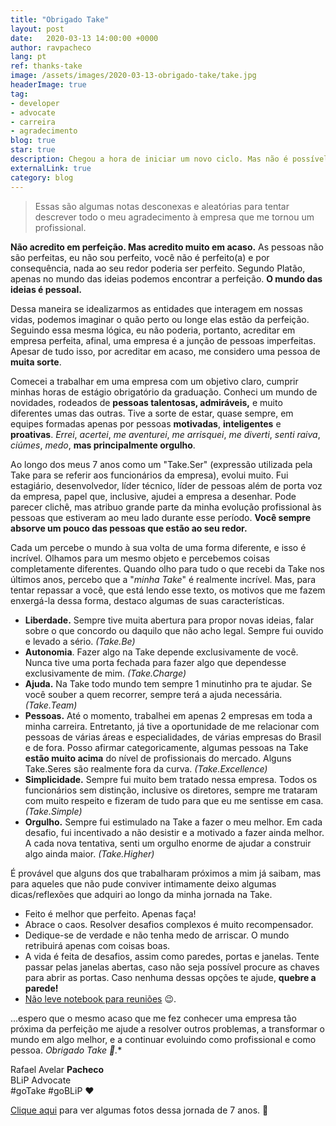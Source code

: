 ```yaml
---
title: "Obrigado Take"
layout: post
date:   2020-03-13 14:00:00 +0000
author: ravpacheco
lang: pt
ref: thanks-take
image: /assets/images/2020-03-13-obrigado-take/take.jpg
headerImage: true
tag: 
- developer
- advocate
- carreira
- agradecimento
blog: true
star: true
description: Chegou a hora de iniciar um novo ciclo. Mas não é possível fazer isso sem relembrar e agradecer por tudo aquilo conquistado no passado.
externalLink: true
category: blog
---
```


> Essas são algumas notas desconexas e aleatórias para tentar descrever todo o meu agradecimento à empresa que me tornou um profissional.

**Não acredito em perfeição. Mas acredito muito em acaso.** As pessoas não são perfeitas, eu não sou perfeito, você não é perfeito(a) e por consequência, nada ao seu redor poderia ser perfeito. Segundo Platão, apenas no mundo das ideias podemos encontrar a perfeição. **O mundo das ideias é pessoal.** 

Dessa maneira se idealizarmos as entidades que interagem em nossas vidas, podemos imaginar o quão perto ou longe elas estão da perfeição. Seguindo essa mesma lógica, eu não poderia, portanto, acreditar em empresa perfeita, afinal, uma empresa é a junção de pessoas imperfeitas. Apesar de tudo isso, por acreditar em acaso, me considero uma pessoa de **muita sorte**.

Comecei a trabalhar em uma empresa com um objetivo claro, cumprir minhas horas de estágio obrigatório da graduação. Conheci um mundo de novidades, rodeados de **pessoas talentosas, admiráveis,** e muito diferentes umas das outras. Tive a sorte de estar, quase sempre, em equipes formadas apenas por pessoas **motivadas**, **inteligentes** e **proativas**. *Errei*, *acertei*, *me aventurei*, *me arrisquei*, *me diverti*, *senti raiva*, *ciúmes*, *medo*, **mas principalmente orgulho**.

Ao longo dos meus 7 anos como um "Take.Ser" (expressão utilizada pela Take para se referir aos funcionários da empresa), evolui muito. Fui estagiário, desenvolvedor, líder técnico, líder de pessoas além de porta voz da empresa, papel que, inclusive, ajudei a empresa a desenhar. Pode parecer clichê, mas atribuo grande parte da minha evolução profissional às pessoas que estiveram ao meu lado durante esse período. **Você sempre absorve um pouco das pessoas que estão ao seu redor.**

Cada um percebe o mundo à sua volta de uma forma diferente, e isso é incrível. Olhamos para um mesmo objeto e percebemos coisas completamente diferentes. Quando olho para tudo o que recebi da Take nos últimos anos, percebo que a "*minha Take*" é realmente incrível. Mas, para tentar repassar a você, que está lendo esse texto, os motivos que me fazem enxergá-la dessa forma, destaco algumas de suas características.

- **Liberdade.** Sempre tive muita abertura para propor novas ideias, falar sobre o que concordo ou daquilo que não acho legal. Sempre fui ouvido e levado a sério. *(Take.Be)*
- **Autonomia**. Fazer algo na Take depende exclusivamente de você. Nunca tive uma porta fechada para fazer algo que dependesse exclusivamente de mim. *(Take.Charge)*
- **Ajuda.** Na Take todo mundo tem sempre 1 minutinho pra te ajudar. Se você souber a quem recorrer, sempre terá a ajuda necessária. *(Take.Team)*
- **Pessoas.** Até o momento, trabalhei em apenas 2 empresas em toda a minha carreira. Entretanto, já tive a oportunidade de me relacionar com pessoas de várias áreas e especialidades, de várias empresas do Brasil e de fora. Posso afirmar categoricamente, algumas pessoas na Take **estão muito acima** do nível de profissionais do mercado. Alguns Take.Seres são realmente fora da curva. *(Take.Excellence)*
- **Simplicidade.** Sempre fui muito bem tratado nessa empresa. Todos os funcionários sem distinção, inclusive os diretores, sempre me trataram com muito respeito e fizeram de tudo para que eu me sentisse em casa. *(Take.Simple)*
- **Orgulho.** Sempre fui estimulado na Take a fazer o meu melhor. Em cada desafio, fui incentivado a não desistir e a motivado a fazer ainda melhor. A cada nova tentativa, senti um orgulho enorme de ajudar a construir algo ainda maior. *(Take.Higher)*

É provável que alguns dos que trabalharam próximos a mim já saibam, mas para aqueles que não pude conviver intimamente deixo algumas dicas/reflexões que adquiri ao longo da minha jornada na Take.

- Feito é melhor que perfeito. Apenas faça!
- Abrace o caos. Resolver desafios complexos é muito recompensador.
- Dedique-se de verdade e não tenha medo de arriscar. O mundo retribuirá apenas com coisas boas.
- A vida é feita de desafios, assim como paredes, portas e janelas. Tente passar pelas janelas abertas, caso não seja possível procure as chaves para abrir as portas. Caso nenhuma dessas opções te ajude, **quebre a parede!**
- [Não leve notebook para reuniões](https://ravpacheco.com/reuniao-notebook/) 😉.

...espero que o mesmo acaso que me fez conhecer uma empresa tão próxima da perfeição me ajude a resolver outros problemas, a transformar o mundo em algo melhor, e a continuar evoluindo como profissional e como pessoa. **Obrigado Take* 👋.**

Rafael Avelar **Pacheco**  
BLiP Advocate  
#goTake #goBLiP ❤️  

[Clique aqui](https://www.facebook.com/ravpacheco/media_set?set=a.2837660009647787&type=3) para ver algumas fotos dessa jornada de 7 anos. 🤳